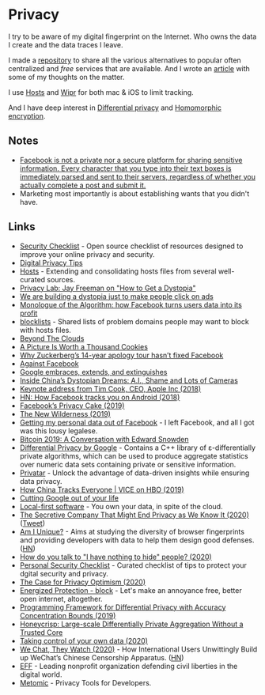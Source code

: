 # Privacy

I try to be aware of my digital fingerprint on the Internet. Who owns the data I create and the data traces I leave.

I made a [repository](https://github.com/nikitavoloboev/privacy-respecting) to share all the various alternatives to popular often centralized and _free_ services that are available. And I wrote an [article](https://medium.com/@nikitavoloboev/like-a-dog-on-a-leash-c0cdb8839079) with some of my thoughts on the matter.

I use [Hosts](https://github.com/StevenBlack/hosts) and [Wipr](https://itunes.apple.com/nl/app/wipr/id1320666476?l=en&mt=12) for both mac & iOS to limit tracking.

And I have deep interest in [Differential privacy](http://en.wikipedia.org/wiki/Differential_privacy) and [Homomorphic encryption](http://en.wikipedia.org/wiki/Homomorphic_encryption).

## Notes

* [Facebook is not a private nor a secure platform for sharing sensitive information. Every character that you type into their text boxes is immediately parsed and sent to their servers, regardless of whether you actually complete a post and submit it.](https://www.reddit.com/r/privacy/comments/79x7u3/facebook_employees_just_opened_a_privately_shared/)
* Marketing most importantly is about establishing wants that you didn't have.

## Links

* [Security Checklist](https://securitycheckli.st/) - Open source checklist of resources designed to improve your online privacy and security.
* [Digital Privacy Tips](https://bluz71.github.io/2018/06/20/digital-privacy-tips.html)
* [Hosts](https://github.com/StevenBlack/hosts) - Extending and consolidating hosts files from several well-curated sources.
* [Privacy Lab: Jay Freeman on "How to Get a Dystopia"](https://air.mozilla.org/privacy-lab-orchid/)
* [We are building a dystopia just to make people click on ads](https://www.ted.com/talks/zeynep_tufekci_we_re_building_a_dystopia_just_to_make_people_click_on_ads#t-8834)
* [Monologue of the Algorithm: how Facebook turns users data into its profit](https://vimeo.com/249633335)
* [blocklists](https://github.com/jmdugan/blocklists) - Shared lists of problem domains people may want to block with hosts files.
* [Beyond The Clouds](https://ind.ie/beyond-the-clouds/)
* [A Picture Is Worth a Thousand Cookies](https://blog.halide.cam/a-picture-is-worth-a-thousand-cookies-8400efa3d650)
* [Why Zuckerberg’s 14-year apology tour hasn’t fixed Facebook](https://www.wired.com/story/why-zuckerberg-15-year-apology-tour-hasnt-fixed-facebook/)
* [Against Facebook](https://0xadada.pub/2018/05/01/against-facebook/)
* [Google embraces, extends, and extinguishes](http://drewdevault.com/2018/05/03/Google-embraces-extends-extinguishes.html)
* [Inside China’s Dystopian Dreams: A.I., Shame and Lots of Cameras](https://www.nytimes.com/2018/07/08/business/china-surveillance-technology.html)
* [Keynote address from Tim Cook, CEO, Apple Inc \(2018\)](https://www.youtube.com/watch?v=kVhOLkIs20A)
* [HN: How Facebook tracks you on Android \(2018\)](https://news.ycombinator.com/item?id=18788658)
* [Facebook’s Privacy Cake \(2019\)](https://stratechery.com/2019/facebooks-privacy-cake/)
* [The New Wilderness \(2019\)](https://idlewords.com/2019/06/the_new_wilderness.htm)
* [Getting my personal data out of Facebook](https://ruben.verborgh.org/facebook/) - I left Facebook, and all I got was this lousy legalese.
* [Bitcoin 2019: A Conversation with Edward Snowden](https://www.youtube.com/watch?v=w7XpI0fRnIg)
* [Differential Privacy by Google](https://github.com/google/differential-privacy) - Contains a C++ library of ε-differentially private algorithms, which can be used to produce aggregate statistics over numeric data sets containing private or sensitive information.
* [Privatar](https://www.privitar.com/) - Unlock the advantage of data-driven insights while ensuring data privacy.
* [How China Tracks Everyone \| VICE on HBO \(2019\)](https://www.youtube.com/watch?v=CLo3e1Pak-Y)
* [Cutting Google out of your life](https://github.com/tycrek/degoogle)
* [Local-first software](https://www.inkandswitch.com/local-first.html) - You own your data, in spite of the cloud.
* [The Secretive Company That Might End Privacy as We Know It \(2020\)](https://www.nytimes.com/2020/01/18/technology/clearview-privacy-facial-recognition.html) \([Tweet](https://twitter.com/kevinakwok/status/1218621849971507200)\)
* [Am I Unique?](https://amiunique.org/) - Aims at studying the diversity of browser fingerprints and providing developers with data to help them design good defenses. \([HN](https://news.ycombinator.com/item?id=22148512)\)
* [How do you talk to "I have nothing to hide" people? \(2020\)](https://lobste.rs/s/6yrndd/how_do_you_talk_i_have_nothing_hide_people)
* [Personal Security Checklist](https://github.com/Lissy93/personal-security-checklist) - Curated checklist of tips to protect your dgital security and privacy.
* [The Case for Privacy Optimism \(2020\)](https://benmgarfinkel.wordpress.com/2020/03/09/privacy-optimism-2/)
* [Energized Protection - block](https://github.com/EnergizedProtection/block) - Let's make an annoyance free, better open internet, altogether.
* [Programming Framework for Differential Privacy with Accuracy Concentration Bounds \(2019\)](https://arxiv.org/pdf/1909.07918.pdf)
* [Honeycrisp: Large-scale Differentially Private Aggregation Without a Trusted Core](https://www.cis.upenn.edu/~ahae/papers/honeycrisp-tr.pdf)
* [Taking control of your own data \(2020\)](https://0x46.net/thoughts/2020/05/02/self-hosting/)
* [We Chat, They Watch \(2020\)](https://citizenlab.ca/2020/05/we-chat-they-watch/) - How International Users Unwittingly Build up WeChat’s Chinese Censorship Apparatus. \([HN](https://news.ycombinator.com/item?id=23109997)\)
* [EFF](https://www.eff.org/) - Leading nonprofit organization defending civil liberties in the digital world.
* [Metomic](https://metomic.io/) - Privacy Tools for Developers.

